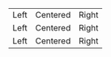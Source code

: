 |     |     |     |
| :--- | :---: | ---: |
| Left | Centered | Right |
| Left | Centered | Right |
| Left | Centered | Right |